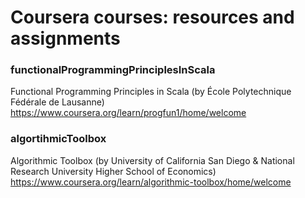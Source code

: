 # Coursera courses: resources and assignments
### functionalProgrammingPrinciplesInScala
Functional Programming Principles in Scala (by École Polytechnique Fédérale de Lausanne)
https://www.coursera.org/learn/progfun1/home/welcome

### algortihmicToolbox
Algorithmic Toolbox (by University of California San Diego & National Research University Higher School of Economics)
https://www.coursera.org/learn/algorithmic-toolbox/home/welcome

